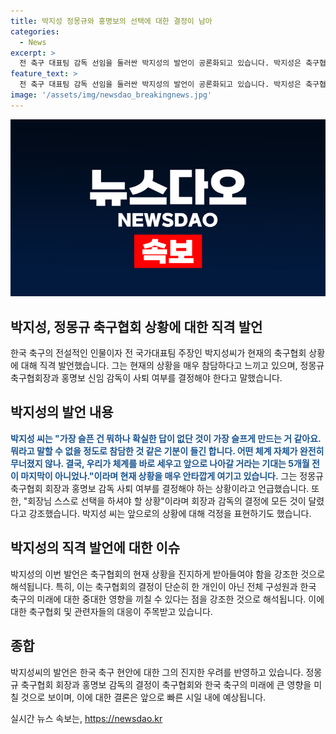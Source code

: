```yaml
---
title: 박지성 정몽규와 홍명보의 선택에 대한 결정이 남아
categories:
  - News
excerpt: >
  전 축구 대표팀 감독 선임을 둘러싼 박지성의 발언이 공론화되고 있습니다. 박지성은 축구협회를 향해 체계의 무너짐을 비판하며 정몽규 회장과 홍명보 신임 감독의 사퇴를 촉구했습니다. 그는 체계가 완전히 무너졌다며 결국 회장님과 감독의 선택에 달렸다고 말했습니다. 또한, 불안감을 털어놓으며 이 분위기에서 어떻게 나아갈지 걱정이 된다고도 전했습니다. 현재 이 발언으로 논란이 확산 중에 있습니다.
feature_text: >
  전 축구 대표팀 감독 선임을 둘러싼 박지성의 발언이 공론화되고 있습니다. 박지성은 축구협회를 향해 체계의 무너짐을 비판하며 정몽규 회장과 홍명보 신임 감독의 사퇴를 촉구했습니다. 그는 체계가 완전히 무너졌다며 결국 회장님과 감독의 선택에 달렸다고 말했습니다. 또한, 불안감을 털어놓으며 이 분위기에서 어떻게 나아갈지 걱정이 된다고도 전했습니다. 현재 이 발언으로 논란이 확산 중에 있습니다.
image: '/assets/img/newsdao_breakingnews.jpg'
---
```


<p><img src="/assets/img/newsdao_breakingnews.jpg" alt="flaretime 속보" /></p>

<h2 data-ke-size="size26">박지성, 정몽규 축구협회 상황에 대한 직격 발언</h2>

<p data-ke-size="size16">한국 축구의 전설적인 인물이자 전 국가대표팀 주장인 박지성씨가 현재의 축구협회 상황에 대해 직격 발언했습니다. 그는 현재의 상황을 매우 참담하다고 느끼고 있으며, 정몽규 축구협회장과 홍명보 신임 감독이 사퇴 여부를 결정해야 한다고 말했습니다.</p>

<h2 data-ke-size="size26">박지성의 발언 내용</h2>

<p data-ke-size="size16"><b><span style="color: #1a5490;">박지성 씨는 "가장 슬픈 건 뭐하나 확실한 답이 없단 것이 가장 슬프게 만드는 거 같아요. 뭐라고 말할 수 없을 정도로 참담한 것 같은 기분이 들긴 합니다. 어떤 체계 자체가 완전히 무너졌지 않나. 결국, 우리가 체계를 바로 세우고 앞으로 나아갈 거라는 기대는 5개월 전이 마지막이 아니었나."이라며 현재 상황을 매우 안타깝게 여기고 있습니다.</span></b> 그는 정몽규 축구협회 회장과 홍명보 감독 사퇴 여부를 결정해야 하는 상황이라고 언급했습니다. 또한, "회장님 스스로 선택을 하셔야 할 상황"이라며 회장과 감독의 결정에 모든 것이 달렸다고 강조했습니다. 박지성 씨는 앞으로의 상황에 대해 걱정을 표현하기도 했습니다.</p>

<h2 data-ke-size="size26">박지성의 직격 발언에 대한 이슈</h2>

<p data-ke-size="size16">박지성의 이번 발언은 축구협회의 현재 상황을 진지하게 받아들여야 함을 강조한 것으로 해석됩니다. 특히, 이는 축구협회의 결정이 단순히 한 개인이 아닌 전체 구성원과 한국 축구의 미래에 대한 중대한 영향을 끼칠 수 있다는 점을 강조한 것으로 해석됩니다. 이에 대한 축구협회 및 관련자들의 대응이 주목받고 있습니다.</p>

<h2 data-ke-size="size26">종합</h2>

<p data-ke-size="size16">박지성씨의 발언은 한국 축구 현안에 대한 그의 진지한 우려를 반영하고 있습니다. 정몽규 축구협회 회장과 홍명보 감독의 결정이 축구협회와 한국 축구의 미래에 큰 영향을 미칠 것으로 보이며, 이에 대한 결론은 앞으로 빠른 시일 내에 예상됩니다.</p>
실시간 뉴스 속보는, <a href="https://newsdao.kr" rel="dofollow">https://newsdao.kr</a>



